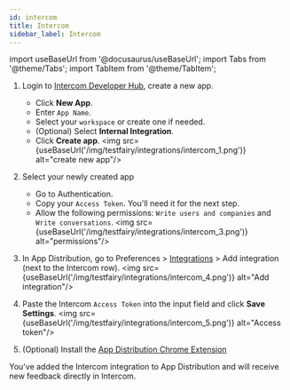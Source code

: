 ```yaml
---
id: intercom
title: Intercom
sidebar_label: Intercom
---
```


import useBaseUrl from '@docusaurus/useBaseUrl';
import Tabs from '@theme/Tabs';
import TabItem from '@theme/TabItem';

1. Login to [Intercom Developer Hub](https://app.intercom.com/a/apps/_/developer-hub), create a new app.

   - Click **New App**.
   - Enter `App Name`.
   - Select your `workspace` or create one if needed.
   - (Optional) Select **Internal Integration**.
   - Click **Create app**.
     <img src={useBaseUrl('/img/testfairy/integrations/intercom_1.png')} alt="create new app"/>

2. Select your newly created app

   - Go to Authentication.
   - Copy your `Access Token`. You'll need it for the next step.
   - Allow the following permissions: `Write users and companies` and `Write conversations`.
     <img src={useBaseUrl('/img/testfairy/integrations/intercom_3.png')} alt="permissions"/>

3. In App Distribution, go to Preferences > [Integrations](https://app.testfairy.com/settings/integrations/) > Add integration (next to the Intercom row).
   <img src={useBaseUrl('/img/testfairy/integrations/intercom_4.png')} alt="Add integration"/>

4. Paste the Intercom `Access Token` into the input field and click **Save Settings**.
   <img src={useBaseUrl('/img/testfairy/integrations/intercom_5.png')} alt="Access token"/>

5. (Optional) Install the [App Distribution Chrome Extension](https://chrome.google.com/webstore/detail/testfairy-for-jira/joaafaemekbkgekhjbaldlllcnjifcee)

You've added the Intercom integration to App Distribution and will receive new feedback directly in Intercom.

